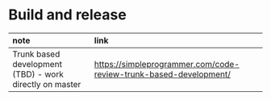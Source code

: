 
# Build and release

|note|link
|:-|:-
|Trunk based development (TBD) - work directly on master|https://simpleprogrammer.com/code-review-trunk-based-development/